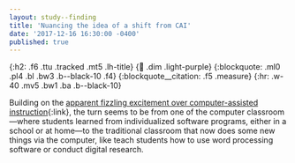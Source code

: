```yaml
---
layout: study--finding
title: 'Nuancing the idea of a shift from CAI'
date: '2017-12-16 16:30:00 -0400'
published: true
---
```


{:h2: .f6 .ttu .tracked .mt5 .lh-title}
{:link: .dim .light-purple}
{:blockquote: .ml0 .pl4 .bl .bw3 .b--black-10 .f4}
{:blockquote__citation: .f5 .measure}
{:hr: .w-40 .mv5 .bw1 .ba .b--black-10}

Building on the [apparent fizzling excitement over computer-assisted instruction](/study/urop/fizzling-excitement-cai/){:link}, the turn seems to be from one of the computer classroom—where students learned from individualized software programs, either in a school or at home—to the traditional classroom that now does some new things via the computer, like teach students how to use word processing software or conduct digital research.
